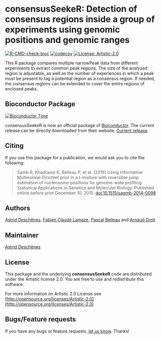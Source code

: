 consensusSeekeR: Detection of consensus regions inside a group of experiments using genomic positions and genomic ranges
=====================

[![R-CMD-check-bioc](https://github.com/adeschen/consensusSeekeR/actions/workflows/check-bioc.yaml/badge.svg)](https://github.com/adeschen/consensusSeekeR/actions/workflows/check-bioc.yaml)
[![codecov](https://codecov.io/gh/adeschen/consensusSeekeR/graph/badge.svg?token=DYL68ANOPU)](https://codecov.io/gh/adeschen/consensusSeekeR)
[![License: Artistic-2.0](https://img.shields.io/badge/License-Artistic%202.0-0298c3.svg)](https://opensource.org/licenses/Artistic-2.0)


This R package compares multiple narrowPeak data from different experiments to extract common peak regions. 
The size of the analyzed region is adjustable, as well
as the number of experiences in which a peak must be present to tag a 
potential region as a consensus region. If needed, the consensus regions can be extended to cover the entire regions of enclosed peaks.


## Bioconductor Package ##

[![Bioconductor Time](http://bioconductor.org/shields/years-in-bioc/consensusSeekeR.svg)](http://bioconductor.org/packages/release/bioc/html/consensusSeekeR.html "Bioconductor status")

consensusSeekeR is now an official package of [Bioconductor](http://bioconductor.org/). 
The current release can be directly downloaded from their website:
[Current release](http://bioconductor.org/packages/consensusSeekeR/)


## Citing ##

If you use this package for a publication, we would ask you to cite the following:

>Samb R, Khadraoui K, Belleau P, et al. (2015) Using informative Multinomial-Dirichlet prior in a t-mixture with reversible jump estimation of nucleosome positions for genome-wide profiling. Statistical Applications in Genetics and Molecular Biology. Published online before print December 10, 2015. <a href="http://dx.doi.org/10.1515/sagmb-2014-0098">doi:10.1515/sagmb-2014-0098</a>


## Authors ##

[Astrid Desch&ecirc;nes](http://ca.linkedin.com/in/astriddeschenes 
"Astrid Desch&ecirc;nes"), 
[Fabien Claude Lamaze](http://ca.linkedin.com/in/fabienlamaze/en 
"Fabien Claude Lamaze"), 
[Pascal Belleau](http://ca.linkedin.com/in/pascalbelleau 
"Pascal Belleau") 
and [Arnaud Droit](http://ca.linkedin.com/in/drarnaud 
"Arnaud Droit")

## Maintainer ##

[Astrid Desch&ecirc;nes](http://ca.linkedin.com/in/astriddeschenes 
"Astrid Desch&ecirc;nes")

## License ##

This package and the underlying **consensusSeekeR** code are distributed under the 
Artistic license 2.0. You are free to use and redistribute this software. 

For more information on Artistic 2.0 License see
[http://opensource.org/licenses/Artistic-2.0](http://opensource.org/licenses/Artistic-2.0)

## Bugs/Feature requests ##

If you have any bugs or feature requests,
[let us know](https://github.com/adeschen/consensusSeekeR/issues). Thanks!

